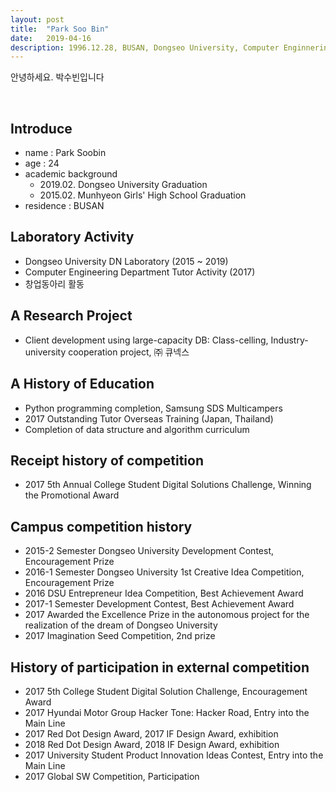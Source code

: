 ```yaml
---
layout: post
title:  "Park Soo Bin"
date:   2019-04-16
description: 1996.12.28, BUSAN, Dongseo University, Computer Enginnering, Web Developer
---
```


<p class="intro"><span class="dropcap">안</span>녕하세요. 박수빈입니다</p>
<br>

## Introduce

* name : Park Soobin
* age : 24
* academic background 
    * 2019.02. Dongseo University Graduation
    * 2015.02. Munhyeon Girls' High School Graduation
* residence : BUSAN

## Laboratory Activity

* Dongseo University DN Laboratory (2015 ~ 2019)
* Computer Engineering Department Tutor Activity (2017)
* 창업동아리 활동

## A Research Project

* Client development using large-capacity DB: Class-celling, Industry-university cooperation project, ㈜ 큐넥스

## A History of Education

* Python programming completion, Samsung SDS Multicampers
* 2017 Outstanding Tutor Overseas Training (Japan, Thailand)
* Completion of data structure and algorithm curriculum

## Receipt history of competition

* 2017 5th Annual College Student Digital Solutions Challenge, Winning the Promotional Award

## Campus competition history

* 2015-2 Semester Dongseo University Development Contest, Encouragement Prize
* 2016-1 Semester Dongseo University 1st Creative Idea Competition, Encouragement Prize
* 2016 DSU Entrepreneur Idea Competition, Best Achievement Award
* 2017-1 Semester Development Contest, Best Achievement Award
* 2017 Awarded the Excellence Prize in the autonomous project for the realization of the dream of Dongseo University
* 2017 Imagination Seed Competition, 2nd prize

## History of participation in external competition

* 2017 5th College Student Digital Solution Challenge, Encouragement Award
* 2017 Hyundai Motor Group Hacker Tone: Hacker Road, Entry into the Main Line
* 2017 Red Dot Design Award, 2017 IF Design Award, exhibition
* 2018 Red Dot Design Award, 2018 IF Design Award, exhibition
* 2017 University Student Product Innovation Ideas Contest, Entry into the Main Line
* 2017 Global SW Competition, Participation

<br><br><br><br>
